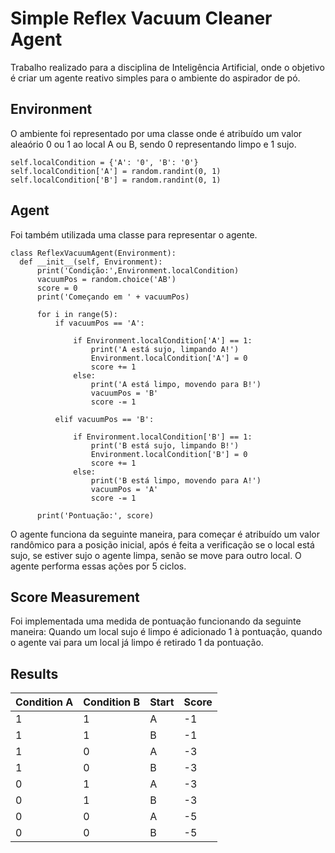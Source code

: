# Simple Reflex Vacuum Cleaner Agent
  Trabalho realizado para a disciplina de Inteligência Artificial, onde o objetivo é criar um agente reativo simples para o ambiente do aspirador de pó.

## Environment
  O ambiente foi representado por uma classe onde é atribuído um valor aleaório 0 ou 1 ao local A ou B, sendo 0 representando limpo e 1 sujo.
  ```
  self.localCondition = {'A': '0', 'B': '0'}
  self.localCondition['A'] = random.randint(0, 1)
  self.localCondition['B'] = random.randint(0, 1)
  ```

## Agent
  Foi também utilizada uma classe para representar o agente.
  ```
  class ReflexVacuumAgent(Environment):
    def __init__(self, Environment):
        print('Condição:',Environment.localCondition)
        vacuumPos = random.choice('AB')
        score = 0 
        print('Começando em ' + vacuumPos)

        for i in range(5):
            if vacuumPos == 'A':

                if Environment.localCondition['A'] == 1:
                    print('A está sujo, limpando A!')
                    Environment.localCondition['A'] = 0
                    score += 1
                else:
                    print('A está limpo, movendo para B!')
                    vacuumPos = 'B'
                    score -= 1

            elif vacuumPos == 'B':

                if Environment.localCondition['B'] == 1:
                    print('B está sujo, limpando B!')
                    Environment.localCondition['B'] = 0
                    score += 1
                else:
                    print('B está limpo, movendo para A!')
                    vacuumPos = 'A'
                    score -= 1
                    
        print('Pontuação:', score)
  ```
  O agente funciona da seguinte maneira, para começar é atribuído um valor randômico para a posição inicial, após é feita a verificação se o local está sujo, se estiver sujo o agente limpa, senão se move para outro local. O agente performa essas ações por 5 ciclos.

## Score Measurement
  Foi implementada uma medida de pontuação funcionando da seguinte maneira: Quando um local sujo é limpo é adicionado 1 à pontuação, quando o agente vai para um local já limpo é retirado 1 da pontuação.
  
## Results

| Condition A | Condition B | Start | Score |
|--- |--- |--- |--- |
| 1 | 1 | A | -1 |
| 1 | 1 | B | -1 |
| 1 | 0 | A | -3 |
| 1 | 0 | B | -3 | 
| 0 | 1 | A | -3 | 
| 0 | 1 | B | -3 |
| 0 | 0 | A | -5 | 
| 0 | 0 | B | -5 | 
